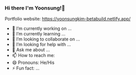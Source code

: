 ### Hi there I'm Yoonsung!👋

Portfolio website: https://yoonsungkim-betabuild.netlify.app/

- 🔭 I’m currently working on ...
- 🌱 I’m currently learning ...
- 👯 I’m looking to collaborate on ...
- 🤔 I’m looking for help with ...
- 💬 Ask me about ...
- 📫 How to reach me: 
- 😄 Pronouns: He/His
- ⚡ Fun fact: ...
